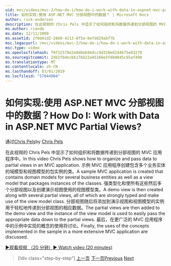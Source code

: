 ```yaml
---
uid: mvc/videos/mvc-2/how-do-i/how-do-i-work-with-data-in-aspnet-mvc-partial-views
title: 如何实现:使用 ASP.NET MVC 分部视图中的数据？ | Microsoft Docs
author: rick-anderson
description: 在此视频的 Chris Pels 中显示了如何组织和将数据传递到分部视图的 MVC 应用程序中。 示例 MVC 应用程序创建包含域...
ms.author: riande
ms.date: 12/11/2009
ms.assetid: 2f0d41d2-2860-4113-8f5e-0efdd29abf7b
msc.legacyurl: /mvc/videos/mvc-2/how-do-i/how-do-i-work-with-data-in-aspnet-mvc-partial-views
msc.type: video
ms.openlocfilehash: f9f12579e2e0d0eb9edcc9d310e8244675e03270
ms.sourcegitcommit: 24b1f6decbb17bb22a45166e5fdb0845c65af498
ms.translationtype: MT
ms.contentlocale: zh-CN
ms.lasthandoff: 03/01/2019
ms.locfileid: "57044004"
---
```

<a name="how-do-i-work-with-data-in-aspnet-mvc-partial-views"></a><span data-ttu-id="4193b-105">如何实现:使用 ASP.NET MVC 分部视图中的数据？</span><span class="sxs-lookup"><span data-stu-id="4193b-105">How Do I: Work with Data in ASP.NET MVC Partial Views?</span></span>
====================
<span data-ttu-id="4193b-106">通过[Chris Pels](https://twitter.com/chrispels)</span><span class="sxs-lookup"><span data-stu-id="4193b-106">by [Chris Pels](https://twitter.com/chrispels)</span></span>

<span data-ttu-id="4193b-107">在此视频的 Chris Pels 中显示了如何组织和将数据传递到分部视图的 MVC 应用程序中。</span><span class="sxs-lookup"><span data-stu-id="4193b-107">In this video Chris Pels shows how to organize and pass data to partial views in an MVC application.</span></span> <span data-ttu-id="4193b-108">示例 MVC 应用程序创建包含多个业务实体的域模型和视图模型的包实例的类。</span><span class="sxs-lookup"><span data-stu-id="4193b-108">A sample MVC application is created that contains domain models for several business entities as well as a view model that packages instances of the classes.</span></span> <span data-ttu-id="4193b-109">强类型化和使所有这些然后多个分部视图以及创建演示视图使用的视图模型类。</span><span class="sxs-lookup"><span data-stu-id="4193b-109">A demo view is then created along with several partial views, all of which are strongly typed and make use of the view model class.</span></span> <span data-ttu-id="4193b-110">分部视图随后将添加到演示视图和视图模型的实例用于轻松地传递到分部视图的相应数据。</span><span class="sxs-lookup"><span data-stu-id="4193b-110">The partial views are then added to the demo view and the instance of the view model is used to easily pass the appropriate data down to the partial views.</span></span> <span data-ttu-id="4193b-111">最后，在更广泛的 MVC 应用程序中的示例中实现的概念的使用将讨论。</span><span class="sxs-lookup"><span data-stu-id="4193b-111">Finally, the uses of the concepts implemented in the sample in a more extensive MVC application are discussed.</span></span>

[<span data-ttu-id="4193b-112">&#9654;观看视频 （20 分钟）</span><span class="sxs-lookup"><span data-stu-id="4193b-112">&#9654; Watch video (20 minutes)</span></span>](https://channel9.msdn.com/Blogs/ASP-NET-Site-Videos/how-do-i-work-with-data-in-aspnet-mvc-partial-views)

> [!div class="step-by-step"]
> <span data-ttu-id="4193b-113">[上一页](how-do-i-return-json-formatted-data-for-an-ajax-call-in-an-aspnet-mvc-web-application.md)
> [下一页](how-do-i-implement-view-models-to-manage-data-for-aspnet-mvc-views.md)</span><span class="sxs-lookup"><span data-stu-id="4193b-113">[Previous](how-do-i-return-json-formatted-data-for-an-ajax-call-in-an-aspnet-mvc-web-application.md)
[Next](how-do-i-implement-view-models-to-manage-data-for-aspnet-mvc-views.md)</span></span>
